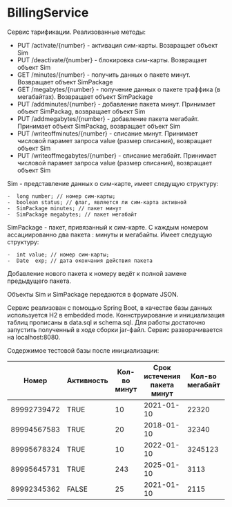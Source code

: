 # BillingService
Сервис тарификации. Реализованные методы:

- PUT /activate/{number} - активация сим-карты. Возвращает объект Sim
- PUT /deactivate/{number} - блокировка сим-карты. Возвращает объект Sim
- GET /minutes/{number}  - получить данных о пакете минут. Возвращает объект SimPackage
- GET /megabytes/{number} - получение данных о пакете траффика (в мегабайтах). Возвращает объект SimPackage
- PUT /addminutes/{number} - добавление пакета минут. Принимает объект SimPackag, возвращает объект Sim
- PUT /addmegabytes/{number} - добавление пакета мегабайт. Принимает объект SimPackag, возвращает объект Sim
- PUT /writeoffminutes/{number} - списание минут. Принимает числовой парамет запроса value (размер списания), возвращает объект Sim
- PUT /writeoffmegabytes/{number} - списание мегабайт. Принимает числовой парамет запроса value (размер списания), возвращает объект Sim

Sim - представление данных о сим-карте, имеет следущую структуру:

    -  long number; // номер сим-карты;
    -  boolean status; // флаг, является ли сим-карта активной
    -  SimPackage minutes; // пакет минут
    -  SimPackage megabytes; // пакет мегабайт
    
SimPackage - пакет, привязанный к сим-карте. С каждым номером ассациированно два пакета : минуты и мегабайты. Имеет следущую структуру:

    -  int value; // номер сим-карты;
    -  Date  exp; // дата окончания действия пакета

Добавление нового пакета к номеру ведёт к полной замене предыдущего пакета.


Объекты Sim и SimPackage передаются в формате JSON.

Сервис реализован с помощью Spring Boot, в качестве базы данных используется H2 в embedded mode.
Коннструирование  и  инициализация таблиц прописаны в data.sql и schema.sql. Для работы достаточно запустить полученный в ходе сборки jar-файл. Сервис разворачивается на localhost:8080.

Содержимое тестовой базы после инициализации:

Номер         | Активность    | Кол-во минут  | Срок истечения пакета минут| Кол-во мегабайт | Срок истечения пакета мегабайт
------------- | ------------- | ---------------|----------------------------|-----------------|-------------------------------
89992739472   | TRUE          |10              |   2021-01-10              | 22320           |2020-01-10
89994567583   | TRUE          |20              |    2018-01-10                | 32340            |  null
89995678324   | TRUE          |10              |    2022-01-10                | 3245123            |  2021-01-10
89995645731   | TRUE          |243              |    2025-01-10                | 3113            |  2023-01-10
89992345362   | FALSE         |25              |    2021-01-10                 | 2115            |  2029-01-10
